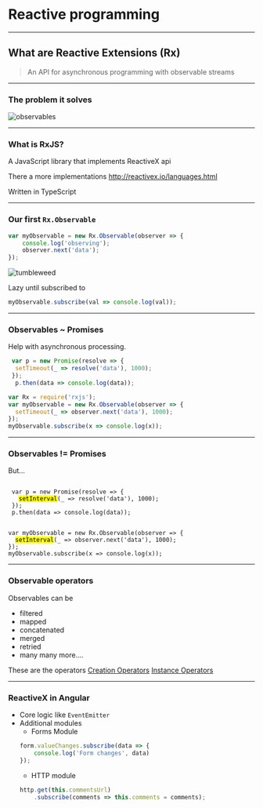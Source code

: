 
# Reactive programming

---

## What are Reactive Extensions (Rx)

> An API for asynchronous programming with observable streams

---

### The problem it solves

![observables](img/observables.PNG)

---

### What is RxJS?
A JavaScript library that implements ReactiveX api

There a more implementations
http://reactivex.io/languages.html

Written in TypeScript

---

### Our first `Rx.Observable`

```typescript
var myObservable = new Rx.Observable(observer => {
    console.log('observing');
    observer.next('data');
});
```

![tumbleweed](/img/tumbleweed.gif)

<!-- .element class="fragment" data-fragment-index="0" -->

Lazy until subscribed to

<!-- .element class="fragment" data-fragment-index="1" -->

```typescript
myObservable.subscribe(val => console.log(val));
```

<!-- .element class="fragment" data-fragment-index="1" -->

---

### Observables ~ Promises

Help with asynchronous processing.

```typescript
 var p = new Promise(resolve => {
  setTimeout(_ => resolve('data'), 1000);
 });
  p.then(data => console.log(data));
```

```typescript
var Rx = require('rxjs');
var myObservable = new Rx.Observable(observer => {
  setTimeout(_ => observer.next('data'), 1000);
});
myObservable.subscribe(x => console.log(x));
```

---

### Observables != Promises

But...

<pre><code class="lang-typescript hljs" data-trim data-noescape>
 var p = new Promise(resolve => {
   <mark>setInterval</mark>(_ => resolve('data'), 1000);
 });
 p.then(data => console.log(data));
</code></pre>

<pre><code class="lang-typescript hljs" data-trim data-noescape>
var myObservable = new Rx.Observable(observer => {
  <mark>setInterval</mark>(_ => observer.next('data'), 1000);
});
myObservable.subscribe(x => console.log(x));
</code></pre>

---

### Observable operators

Observables can be
- filtered
- mapped
- concatenated
- merged
- retried
- many many more....

These are the operators
<a href="http://xgrommx.github.io/rx-book/content/which_operator_do_i_use/creation_operators.html">Creation Operators</a>
<a href="http://xgrommx.github.io/rx-book/content/which_operator_do_i_use/instance_operators.html">Instance Operators</a>

---

### ReactiveX in Angular

- Core logic like `EventEmitter`
- Additional modules
    - Forms Module
    ```typescript
    form.valueChanges.subscribe(data => {
        console.log('Form changes', data)
    });
    ```
    - HTTP module
    ```typescript
    http.get(this.commentsUrl)
        .subscribe(comments => this.comments = comments);
    ```
  
<!-- .element class="stretch"-->